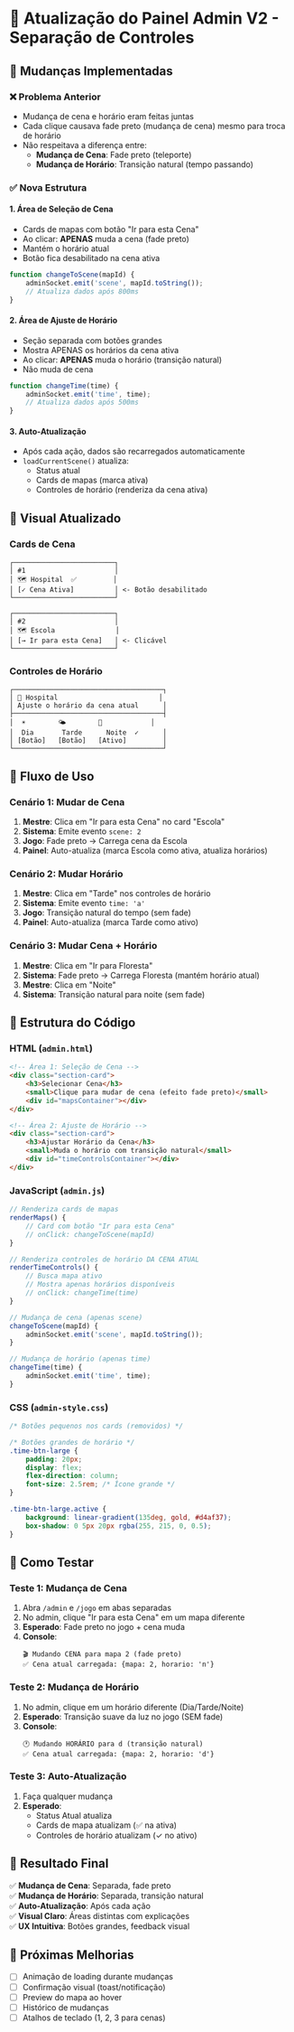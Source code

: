 # 🎲 Atualização do Painel Admin V2 - Separação de Controles

## 🎯 Mudanças Implementadas

### ❌ Problema Anterior
- Mudança de cena e horário eram feitas juntas
- Cada clique causava fade preto (mudança de cena) mesmo para troca de horário
- Não respeitava a diferença entre:
  - **Mudança de Cena**: Fade preto (teleporte)
  - **Mudança de Horário**: Transição natural (tempo passando)

### ✅ Nova Estrutura

#### 1. **Área de Seleção de Cena** 
- Cards de mapas com botão "Ir para esta Cena"
- Ao clicar: **APENAS** muda a cena (fade preto)
- Mantém o horário atual
- Botão fica desabilitado na cena ativa

```javascript
function changeToScene(mapId) {
    adminSocket.emit('scene', mapId.toString());
    // Atualiza dados após 800ms
}
```

#### 2. **Área de Ajuste de Horário**
- Seção separada com botões grandes
- Mostra APENAS os horários da cena ativa
- Ao clicar: **APENAS** muda o horário (transição natural)
- Não muda de cena

```javascript
function changeTime(time) {
    adminSocket.emit('time', time);
    // Atualiza dados após 500ms
}
```

#### 3. **Auto-Atualização**
- Após cada ação, dados são recarregados automaticamente
- `loadCurrentScene()` atualiza:
  - Status atual
  - Cards de mapas (marca ativa)
  - Controles de horário (renderiza da cena ativa)

## 🎨 Visual Atualizado

### Cards de Cena
```
┌─────────────────────────┐
│ #1                      │
│ 🗺️ Hospital  ✅         │
│ [✓ Cena Ativa]          │ <- Botão desabilitado
└─────────────────────────┘

┌─────────────────────────┐
│ #2                      │
│ 🗺️ Escola               │
│ [→ Ir para esta Cena]   │ <- Clicável
└─────────────────────────┘
```

### Controles de Horário
```
┌─────────────────────────────────────┐
│ 📍 Hospital                         │
│ Ajuste o horário da cena atual      │
├─────────────────────────────────────┤
│  ☀️        🌤️        🌙            │
│  Dia       Tarde      Noite  ✓      │
│ [Botão]   [Botão]   [Ativo]         │
└─────────────────────────────────────┘
```

## 🔄 Fluxo de Uso

### Cenário 1: Mudar de Cena
1. **Mestre**: Clica em "Ir para esta Cena" no card "Escola"
2. **Sistema**: Emite evento `scene: 2`
3. **Jogo**: Fade preto → Carrega cena da Escola
4. **Painel**: Auto-atualiza (marca Escola como ativa, atualiza horários)

### Cenário 2: Mudar Horário
1. **Mestre**: Clica em "Tarde" nos controles de horário
2. **Sistema**: Emite evento `time: 'a'`
3. **Jogo**: Transição natural do tempo (sem fade)
4. **Painel**: Auto-atualiza (marca Tarde como ativo)

### Cenário 3: Mudar Cena + Horário
1. **Mestre**: Clica em "Ir para Floresta"
2. **Sistema**: Fade preto → Carrega Floresta (mantém horário atual)
3. **Mestre**: Clica em "Noite"
4. **Sistema**: Transição natural para noite (sem fade)

## 📝 Estrutura do Código

### HTML (`admin.html`)
```html
<!-- Área 1: Seleção de Cena -->
<div class="section-card">
    <h3>Selecionar Cena</h3>
    <small>Clique para mudar de cena (efeito fade preto)</small>
    <div id="mapsContainer"></div>
</div>

<!-- Área 2: Ajuste de Horário -->
<div class="section-card">
    <h3>Ajustar Horário da Cena</h3>
    <small>Muda o horário com transição natural</small>
    <div id="timeControlsContainer"></div>
</div>
```

### JavaScript (`admin.js`)
```javascript
// Renderiza cards de mapas
renderMaps() {
    // Card com botão "Ir para esta Cena"
    // onClick: changeToScene(mapId)
}

// Renderiza controles de horário DA CENA ATUAL
renderTimeControls() {
    // Busca mapa ativo
    // Mostra apenas horários disponíveis
    // onClick: changeTime(time)
}

// Mudança de cena (apenas scene)
changeToScene(mapId) {
    adminSocket.emit('scene', mapId.toString());
}

// Mudança de horário (apenas time)
changeTime(time) {
    adminSocket.emit('time', time);
}
```

### CSS (`admin-style.css`)
```css
/* Botões pequenos nos cards (removidos) */

/* Botões grandes de horário */
.time-btn-large {
    padding: 20px;
    display: flex;
    flex-direction: column;
    font-size: 2.5rem; /* Ícone grande */
}

.time-btn-large.active {
    background: linear-gradient(135deg, gold, #d4af37);
    box-shadow: 0 5px 20px rgba(255, 215, 0, 0.5);
}
```

## 🧪 Como Testar

### Teste 1: Mudança de Cena
1. Abra `/admin` e `/jogo` em abas separadas
2. No admin, clique "Ir para esta Cena" em um mapa diferente
3. **Esperado**: Fade preto no jogo + cena muda
4. **Console**:
   ```
   🎬 Mudando CENA para mapa 2 (fade preto)
   ✅ Cena atual carregada: {mapa: 2, horario: 'n'}
   ```

### Teste 2: Mudança de Horário
1. No admin, clique em um horário diferente (Dia/Tarde/Noite)
2. **Esperado**: Transição suave da luz no jogo (SEM fade)
3. **Console**:
   ```
   🕐 Mudando HORÁRIO para d (transição natural)
   ✅ Cena atual carregada: {mapa: 2, horario: 'd'}
   ```

### Teste 3: Auto-Atualização
1. Faça qualquer mudança
2. **Esperado**: 
   - Status Atual atualiza
   - Cards de mapa atualizam (✅ na ativa)
   - Controles de horário atualizam (✓ no ativo)

## 🎉 Resultado Final

✅ **Mudança de Cena**: Separada, fade preto  
✅ **Mudança de Horário**: Separada, transição natural  
✅ **Auto-Atualização**: Após cada ação  
✅ **Visual Claro**: Áreas distintas com explicações  
✅ **UX Intuitiva**: Botões grandes, feedback visual  

## 🚀 Próximas Melhorias

- [ ] Animação de loading durante mudanças
- [ ] Confirmação visual (toast/notificação)
- [ ] Preview do mapa ao hover
- [ ] Histórico de mudanças
- [ ] Atalhos de teclado (1, 2, 3 para cenas)
